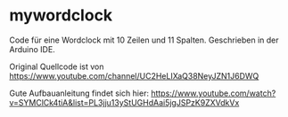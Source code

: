# mywordclock

Code für eine Wordclock mit 10 Zeilen und 11 Spalten. Geschrieben in der Arduino IDE.

Original Quellcode ist von https://www.youtube.com/channel/UC2HeLIXaQ38NeyJZN1J6DWQ

Gute Aufbauanleitung findet sich hier: https://www.youtube.com/watch?v=SYMClCk4tiA&list=PL3jju13yStUGHdAai5jgJSPzK9ZXVdkVx


